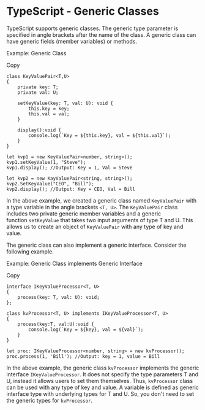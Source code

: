 # TypeScript - Generic Classes

TypeScript supports generic classes. The generic type parameter is specified in angle brackets after the name of the class. A generic class can have generic fields (member variables) or methods.

Example: Generic Class

 Copy

```
class KeyValuePair<T,U>
{ 
    private key: T;
    private val: U;

    setKeyValue(key: T, val: U): void { 
        this.key = key;
        this.val = val;
    }

    display():void { 
        console.log(`Key = ${this.key}, val = ${this.val}`);
    }
}

let kvp1 = new KeyValuePair<number, string>();
kvp1.setKeyValue(1, "Steve");
kvp1.display(); //Output: Key = 1, Val = Steve 

let kvp2 = new KayValuePair<string, string>();
kvp2.SetKeyValue("CEO", "Bill"); 
kvp2.display(); //Output: Key = CEO, Val = Bill
```

In the above example, we created a generic class named `KeyValuePair` with a type variable in the angle brackets `<T, U>`. The `KeyValuePair` class includes two private generic member variables and a generic function `setKeyValue` that takes two input arguments of type T and U. This allows us to create an object of `KeyValuePair` with any type of key and value.

The generic class can also implement a generic interface. Consider the following example.

Example: Generic Class implements Generic Interface

 Copy

```
interface IKeyValueProcessor<T, U>
{
    process(key: T, val: U): void;
};

class kvProcessor<T, U> implements IKeyValueProcessor<T, U>
{ 
    process(key:T, val:U):void { 
        console.log(`Key = ${key}, val = ${val}`);
    }
}

let proc: IKeyValueProcessor<number, string> = new kvProcessor();
proc.process(1, 'Bill'); //Output: key = 1, value = Bill 
```

In the above example, the generic class `kvProcessor` implements the generic interface `IKeyValueProcessor`. It does not specify the type parameters T and U, instead it allows users to set them themselves. Thus, `kvProcessor` class can be used with any type of key and value. A variable is defined as generic interface type with underlying types for T and U. So, you don't need to set the generic types for `kvProcessor`.
